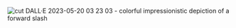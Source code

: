![cut DALL·E 2023-05-20 03 23 03 - colorful impressionistic depiction of a forward slash](https://github.com/commonrules/.github/assets/53796824/b1c07854-1ef6-4363-8b30-99eaf4444113)
